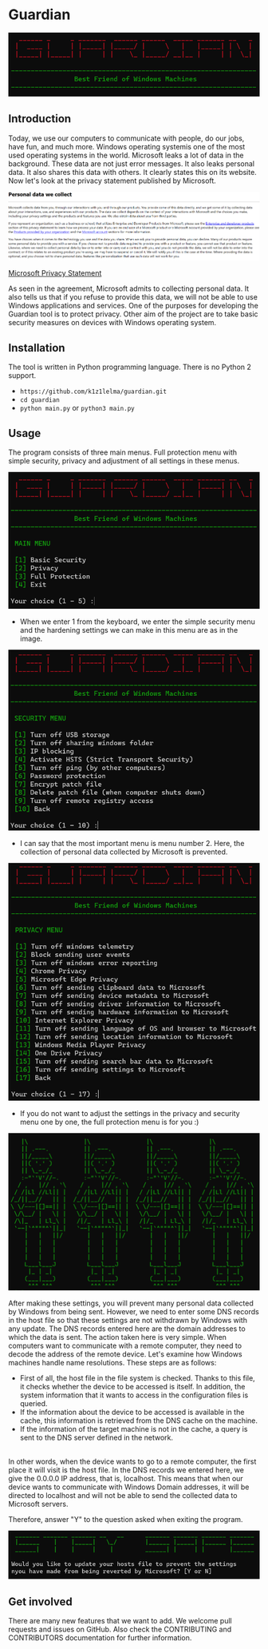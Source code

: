 # Guardian

![logo](https://github.com/k1z1lelma/guardian/blob/main/pictures/guardian_intro.png)

## Introduction

Today, we use our computers to communicate with people, do our jobs, have fun, and much more. Windows operating systemis one of the most used operating systems in the world. Microsoft leaks a lot of data in the background. These data are not just error messages. It also leaks personal data. It also shares this data with others. It clearly states this on its website. Now let's look at the privacy statement published by Microsoft.

![Microsoft Privacy Statements](https://github.com/k1z1lelma/guardian/blob/main/pictures/microsoft_privacy_statement.png)

[Microsoft Privacy Statement](https://privacy.microsoft.com/en-us/privacystatement)

As seen in the agreement, Microsoft admits to collecting personal data. It also tells us that if you refuse to provide this data, we will not be able to use Windows applications and services. One of the purposes for developing the Guardian tool is to protect privacy. Other aim of the project are to take basic security measures on devices with Windows operating system.

## Installation

The tool is written in Python programming language. There is no Python 2 support.

* `https://github.com/k1z1lelma/guardian.git`
* `cd guardian`
* `python main.py` or `python3 main.py`

## Usage

The program consists of three main menus. Full protection menu with simple security, privacy and adjustment of all settings in these menus.

![main menu](https://github.com/k1z1lelma/guardian/blob/main/pictures/main_menu.png)

* When we enter 1 from the keyboard, we enter the simple security menu and the hardening settings we can make in this menu are as in the image.

![basic security](https://github.com/k1z1lelma/guardian/blob/main/pictures/security_menu.png)


* I can say that the most important menu is menu number 2. Here, the collection of personal data collected by Microsoft is prevented.

![privacy security](https://github.com/k1z1lelma/guardian/blob/main/pictures/privacy_menu.png)

* If you do not want to adjust the settings in the privacy and security menu one by one, the full protection menu is for you :)

![full protection](https://github.com/k1z1lelma/guardian/blob/main/pictures/full_protection.png)

After making these settings, you will prevent many personal data collected by Windows from being sent. However, we need to enter some DNS records in the host file so that these settings are not withdrawn by Windows with any update. The DNS records entered here are the domain addresses to which the data is sent. The action taken here is very simple. When computers want to communicate with a remote computer, they need to decode the address of the remote device. Let's examine how Windows machines handle name resolutions. These steps are as follows:
* First of all, the host file in the file system is checked. Thanks to this file, it checks whether the device to be accessed is itself. In addition, the system information that it wants to access in the configuration files is queried.
* If the information about the device to be accessed is available in the cache, this information is retrieved from the DNS cache on the machine.
* If the information of the target machine is not in the cache, a query is sent to the DNS server defined in the network.
<br/>
In other words, when the device wants to go to a remote computer, the first place it will visit is the host file. In the DNS records we entered here, we give the 0.0.0.0 IP address, that is, localhost. This means that when our device wants to communicate with Windows Domain addresses, it will be directed to localhost and will not be able to send the collected data to Microsoft servers.

<br/>

Therefore, answer "Y" to the question asked when exiting the program.

![host](https://github.com/k1z1lelma/guardian/blob/main/pictures/exit_host.png)

## Get involved

There are many new features that we want to add. We welcome pull requests and issues on GitHub. Also check the CONTRIBUTING and CONTRIBUTORS documentation for further information.
